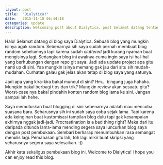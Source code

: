 ```yaml
---
layout: post
title:  "Dialytica!"
date:   2015-11-18 06:44:18
categories: update
description: Welcoming post about Dialytica. post Selamat datang tentang Dialytica.
---
```

Halo! Selamat datang di blog saya Dialytica. Sebuah blog yang mungkin isinya agak random.
Sebenarnya sih saya sudah pernah membuat blog random sebelumnya tapi karena sudah _cluttered_
jadi kurang nyaman buat mengisinya lagi. Sedangkan blog ini awalnya cuma ingin saya isi 
hal-hal yang berhubungan dengan repo git saya. Jadi ada update project apa gitu nanti
up di sini. Yaa mungkin isinya memang gak jau dari situ sih mudah-mudahan. Curhatan galau
gak jelas akan tetap di blog saya yang satunya.

Jadi apa yang kira-kira bakal muncul di sini? Hm... bingung juga hahaha. Mungkin bakal berbagi
tips dan trik? Mungkin review akan sesuatu gitu? Worst-case nya bakal pindahin konten random
blog lama ke sini. Jangan sampai lah hehe.

Saya memutuskan buat blogging di sini sebenarnya adalah mau mencoba suasana baru. Seharusnya sih
ini sudah saya coba sejak lama. Tapi karena ada keinginan buat kustomisasi tampilan blog dulu
tapi gak kesampaian akhirnya nggak jadi-jadi. Procrastination is a bad thing right? Maka dari
itu daripada ditunda lama-lama mending segera saya luncurkan blog saya dengan post pembukaan.
Sembari berharap menumbuhkan rasa semangat menulis lagi. Pemanasan gitu lah, toh lagi mikir
buat skripsi yang seharusnya segera saya selesaikan. :))

Akhir kata sekaligus pembukaan blog ini, Welcome to Dialytica! I hope you can enjoy read this
blog. 
